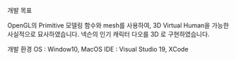 개발 목표

OpenGL의 Primitive 모델링 함수와 mesh를 사용하여, 3D Virtual Human을 가능한 사실적으로 묘사하였습니다.
넥슨의 인기 캐릭터 다오를 3D 로 구현하였습니다.

개발 환경
OS : Window10, MacOS
IDE : Visual Studio 19, XCode
